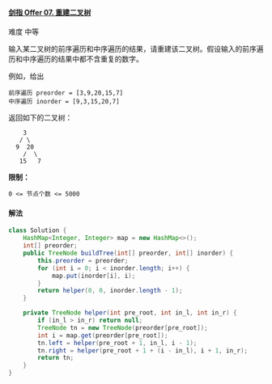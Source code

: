 #### [剑指 Offer 07. 重建二叉树](https://leetcode-cn.com/problems/zhong-jian-er-cha-shu-lcof/)

难度 中等

输入某二叉树的前序遍历和中序遍历的结果，请重建该二叉树。假设输入的前序遍历和中序遍历的结果中都不含重复的数字。

 

例如，给出

```
前序遍历 preorder = [3,9,20,15,7]
中序遍历 inorder = [9,3,15,20,7]
```

返回如下的二叉树：

```
    3
   / \
  9  20
    /  \
   15   7
```

 

**限制：**

```
0 <= 节点个数 <= 5000
```

#### 解法

```java
class Solution {
    HashMap<Integer, Integer> map = new HashMap<>();
    int[] preorder;
    public TreeNode buildTree(int[] preorder, int[] inorder) {
        this.preorder = preorder;
        for (int i = 0; i < inorder.length; i++) {
            map.put(inorder[i], i);
        }
        return helper(0, 0, inorder.length - 1);
    }

    private TreeNode helper(int pre_root, int in_l, int in_r) {
        if (in_l > in_r) return null;
        TreeNode tn = new TreeNode(preorder[pre_root]);
        int i = map.get(preorder[pre_root]);
        tn.left = helper(pre_root + 1, in_l, i - 1);
        tn.right = helper(pre_root + 1 + (i - in_l), i + 1, in_r);
        return tn;
    }
}
```

